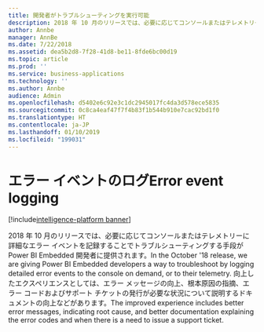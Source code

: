 ```yaml
---
title: 開発者がトラブルシューティングを実行可能
description: 2018 年 10 月のリリースでは、必要に応じてコンソールまたはテレメトリーに詳細なエラー イベントを記録することでトラブルシューティングする手段が Power BI Embedded 開発者に提供されます。
author: Annbe
manager: AnnBe
ms.date: 7/22/2018
ms.assetid: dea5b2d8-7f28-41d8-be11-8fde6bc00d19
ms.topic: article
ms.prod: ''
ms.service: business-applications
ms.technology: ''
ms.author: Annbe
audience: Admin
ms.openlocfilehash: d5402e6c92e3c1dc2945017fc4da3d578ece5835
ms.sourcegitcommit: 0c8ca4eaf47f7f4b83f1b544b910e7cac92bd1f0
ms.translationtype: HT
ms.contentlocale: ja-JP
ms.lasthandoff: 01/10/2019
ms.locfileid: "199031"
---
```

#  <a name="error-event-logging"></a><span data-ttu-id="2a1ec-103">エラー イベントのログ</span><span class="sxs-lookup"><span data-stu-id="2a1ec-103">Error event logging</span></span>

[!include[intelligence-platform banner](../../includes/intelligence-platform.md)]



<span data-ttu-id="2a1ec-104">2018 年 10 月のリリースでは、必要に応じてコンソールまたはテレメトリーに詳細なエラー イベントを記録することでトラブルシューティングする手段が Power BI Embedded 開発者に提供されます。</span><span class="sxs-lookup"><span data-stu-id="2a1ec-104">In the October '18 release, we are giving Power BI Embedded developers a way to troubleshoot by logging detailed error events to the console on demand, or to their telemetry.</span></span> <span data-ttu-id="2a1ec-105">向上したエクスペリエンスとしては、エラー メッセージの向上、根本原因の指摘、エラー コードおよびサポート チケットの発行が必要な状況について説明するドキュメントの向上などがあります。</span><span class="sxs-lookup"><span data-stu-id="2a1ec-105">The improved experience includes better error messages, indicating root cause, and better documentation explaining the error codes and when there is a need to issue a support ticket.</span></span>
